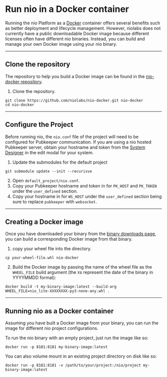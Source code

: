 # Run nio in a <span class="allow-caps">Docker</span> container

Running the nio Platform as a [Docker](https://docker.com) container offers several benefits such as better deployment and lifecycle management. However, niolabs does not currently have a public downloadable Docker image because different licenses often have different nio binaries. Instead, you can build and manage your own Docker image using your nio binary.

---
## Clone the repository

The repository to help you build a Docker image can be found in the [nio-docker repository](https://github.com/niolabs/nio-docker).

1. Clone the repository.
```
git clone https://github.com/niolabs/nio-docker.git nio-docker
cd nio-docker
```

---
## Configure the Project

Before running nio, the `nio.conf` file of the project will need to be configured for Pubkeeper communication. If you are using a nio hosted Pubkeeper server, obtain your hostname and token from the [System Designer](http://designer.n.io) in the edit modal for your system.

1. Update the submodules for the default project
```
git submodule update --init --recurisve
```
2. Open `default_project/nio.conf`.
3. Copy your Pubkeeper hostname and token in for `PK_HOST` and `PK_TOKEN` under the `user_defined` section.
4. Copy your hostname in for `WS_HOST` under the `user_defined` section being sure to replace `pubkeeper` with `websocket`.

---
## Creating a <span class="allow-caps">Docker</span> image

Once you have downloaded your binary from the [binary downloads page](https://app.n.io/binaries/download), you can build a corresponding Docker image from that binary.

1. copy your wheel file into the directory.
```
cp your-wheel-file.whl nio-docker
```

2. Build the Docker image by passing the name of the wheel file as the `WHEEL_FILE` build argument (the `X`s represent the date of the binary in YYYYMMDD format):
```
docker build -t my-binary-image:latest --build-arg WHEEL_FILE=nio_lite-XXXXXXXX-py3-none-any.whl .
```

---
## Running nio as a <span class="allow-caps">Docker</span> container

Assuming you have built a Docker image from your binary, you can run the image for different nio project configurations.

To run the nio binary with an empty project, just run the image like so:

```
docker run -p 8181:8181 my-binary-image:latest
```

You can also volume mount in an existing project directory on disk like so:

```
docker run -p 8181:8181 -v /path/to/your/project:/nio/project my-binary-image:latest
```
